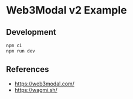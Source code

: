 # Web3Modal v2 Example

## Development

```bash
npm ci
npm run dev
```

## References

- <https://web3modal.com/>
- <https://wagmi.sh/>
